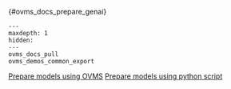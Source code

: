 {#ovms_docs_prepare_genai}

```{toctree}
---
maxdepth: 1
hidden:
---
ovms_docs_pull
ovms_demos_common_export

```

[Prepare models using OVMS](./pull_hf_models.py)
[Prepare models using python script](./export_model_script.md)